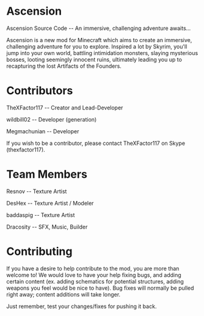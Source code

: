 Ascension
=========

Ascension Source Code -- An immersive, challenging adventure awaits...

Ascension is a new mod for Minecraft which aims to create an immersive, 
challenging adventure for you to explore. Inspired a lot by Skyrim, you'll jump into 
your own world, battling intimidation monsters, slaying mysterious bosses, looting 
seemingly innocent ruins, ultimately leading you up to recapturing the lost Artifacts 
of the Founders.

Contributors
============
TheXFactor117 -- Creator and Lead-Developer

wildbill02 -- Developer (generation)

Megmachunian -- Developer

If you wish to be a contributor, please contact TheXFactor117 on Skype (thexfactor117).

Team Members
============
Resnov -- Texture Artist

DesHex -- Texture Artist / Modeler

baddaspig -- Texture Artist

Dracosity -- SFX, Music, Builder

Contributing
============

If you have a desire to help contribute to the mod, you are more than welcome to! We
would love to have your help fixing bugs, and adding certain content (ex. adding
schematics for potential structures, adding weapons you feel would be nice to have).
Bug fixes will normally be pulled right away; content additions will take longer.

Just remember, test your changes/fixes for pushing it back.
